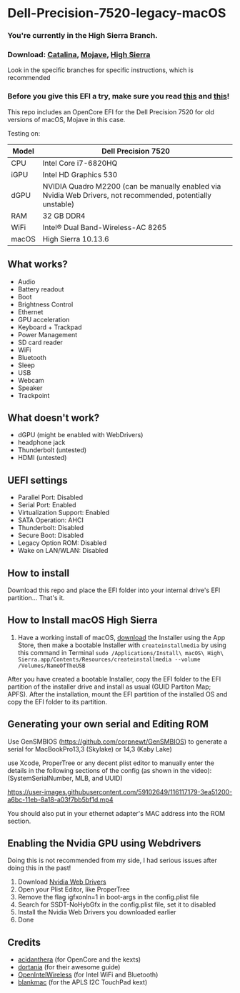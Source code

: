 # Dell-Precision-7520-legacy-macOS

### You're currently in the High Sierra Branch.
### Download: [Catalina](https://github.com/DavidCGranger/Dell-Precision-7520-legacy-macOS/releases/tag/catalina-0.9.4), [Mojave](https://github.com/DavidCGranger/Dell-Precision-7520-legacy-macOS/releases/tag/mojave-0.9.4), [High Sierra](https://github.com/DavidCGranger/Dell-Precision-7520-legacy-macOS/releases/tag/high-sierra-0.9.4)
Look in the specific branches for specific instructions, which is recommended
### Before you give this EFI a try, make sure you read [this](#UEFI-settings) and [this](#Generating-your-own-serial-and-Editing-ROM)!

This repo includes an OpenCore EFI for the Dell Precision 7520 for old versions of macOS, Mojave in this case.

Testing on:

Model | Dell Precision 7520
------------- | ---------------
CPU | Intel Core i7-6820HQ
iGPU | Intel HD Graphics 530
dGPU | NVIDIA Quadro M2200 (can be manually enabled via Nvidia Web Drivers, not recommended, potentially unstable)
RAM | 32 GB DDR4
WiFi | Intel® Dual Band-Wireless-AC 8265
macOS | High Sierra 10.13.6


## What works?

- Audio
- Battery readout
- Boot
- Brightness Control
- Ethernet
- GPU acceleration
- Keyboard + Trackpad
- Power Management
- SD card reader
- WiFi
- Bluetooth
- Sleep
- USB
- Webcam
- Speaker
- Trackpoint

## What doesn't work?

- dGPU (might be enabled with WebDrivers)
- headphone jack
- Thunderbolt (untested)
- HDMI (untested)

## UEFI settings

- Parallel Port: Disabled
- Serial Port: Enabled
- Virtualization Support: Enabled
- SATA Operation: AHCI
- Thunderbolt: Disabled
- Secure Boot: Disabled
- Legacy Option ROM: Disabled
- Wake on LAN/WLAN: Disabled

## How to install

Download this repo and place the EFI folder into your internal drive's EFI partition... That's it.

## How to Install macOS High Sierra

1. Have a working install of macOS, [download](https://apps.apple.com/de/app/macos-high-sierra/id1246284741?mt=12) the Installer using the App Store, then make a bootable Installer with `createinstallmedia` by using this command in Terminal `sudo /Applications/Install\ macOS\ High\ Sierra.app/Contents/Resources/createinstallmedia --volume /Volumes/NameOfTheUSB`

After you have created a bootable Installer, copy the EFI folder to the EFI partition of the installer drive and install as usual (GUID Partiton Map; APFS). After the installation, mount the EFI partition of the installed OS and copy the EFI folder to its partition.

## Generating your own serial and Editing ROM

Use GenSMBIOS (https://github.com/corpnewt/GenSMBIOS) to generate a serial for MacBookPro13,3 (Skylake) or 14,3 (Kaby Lake)

use Xcode, ProperTree or any decent plist editor to manually enter the details in the following sections of the config (as shown in the video): (SystemSerialNumber, MLB, and UUID)

https://user-images.githubusercontent.com/59102649/116117179-3ea51200-a6bc-11eb-8a18-a03f7bb5bf1d.mp4

You should also put in your ethernet adapter's MAC address into the ROM section.

## Enabling the Nvidia GPU using Webdrivers

Doing this is not recommended from my side, I had serious issues after doing this in the past!

1. Download [Nvidia Web Drivers](https://www.tonymacx86.com/nvidia-drivers/)
2. Open your Plist Editor, like ProperTree
3. Remove the flag igfxonln=1 in boot-args in the config.plist file
4. Search for SSDT-NoHybGfx in the config.plist file, set it to disabled
5. Install the Nvidia Web Drivers you downloaded earlier
6. Done

## Credits

* [acidanthera](https://github.com/acidanthera) (for OpenCore and the kexts)
* [dortania](https://dortania.github.io/OpenCore-Install-Guide/) (for their awesome guide)
* [OpenIntelWireless](https://github.com/OpenIntelWireless) (for Intel WiFi and Bluetooth)
* [blankmac](https://github.com/blankmac/AlpsHID) (for the APLS I2C TouchPad kext)
